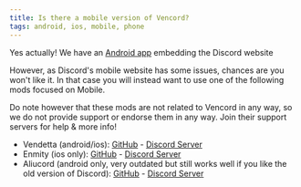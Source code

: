 ```yaml
---
title: Is there a mobile version of Vencord?
tags: android, ios, mobile, phone
---
```


Yes actually! We have an [Android app](https://github.com/Vencord/Android) embedding the Discord website

However, as Discord's mobile website has some issues, chances are you won't like it.
In that case you will instead want to use one of the following mods focused on Mobile.

Do note however that these mods are not related to Vencord in any way, so we do not provide support or endorse
them in any way. Join their support servers for help & more info!

- Vendetta (android/ios): [GitHub](https://github.com/vendetta-mod/Vendetta) - [Discord Server](https://discord.gg/n9QQ4XhhJP)
- Enmity (ios only): [GitHub](https://github.com/enmity-mod/enmity) - [Discord Server](https://discord.gg/rMdzhWUaGT)
- Aliucord (android only, very outdated but still works well if you like the old version of Discord):
[GitHub](https://github.com/Aliucord/Aliucord) - [Discord Server](https://discord.gg/EsNDvBaHVU)
